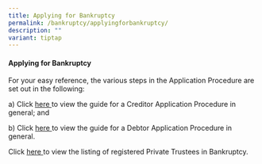 ```yaml
---
title: Applying for Bankruptcy
permalink: /bankruptcy/applyingforbankruptcy/
description: ""
variant: tiptap
---
```

<h4><strong>Applying for Bankruptcy</strong></h4>
<p>For your easy reference, the various steps in the Application Procedure
are set out in the following:</p>
<p>a) Click <a href="/files/Applying for Bankruptcy /General_guide_for_creditor_application_v_1_2.pdf" rel="noopener noreferrer nofollow" target="_blank">here </a>to
view the guide for a Creditor Application Procedure in general; and</p>
<p>b) Click <a href="/files/Applying for Bankruptcy /General_guide_for_debtor_application_v_1_2.pdf" rel="noopener noreferrer nofollow" target="_blank">here </a>to
view the guide for a Debtor Application Procedure in general.</p>
<p>Click <a href="/files/PTIB/ListofPrivateTrusteesInBankruptcyV1_56June2024.pdf" rel="noopener noreferrer nofollow" target="_blank">here </a>to
view the listing of registered Private Trustees in Bankruptcy.</p>
